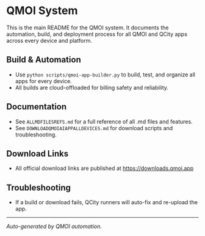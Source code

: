 # QMOI System

This is the main README for the QMOI system. It documents the automation, build, and deployment process for all QMOI and QCity apps across every device and platform.

## Build & Automation
- Use `python scripts/qmoi-app-builder.py` to build, test, and organize all apps for every device.
- All builds are cloud-offloaded for billing safety and reliability.

## Documentation
- See `ALLMDFILESREFS.md` for a full reference of all .md files and features.
- See `DOWNLOADQMOIAIAPPALLDEVICES.md` for download scripts and troubleshooting.

## Download Links
- All official download links are published at https://downloads.qmoi.app

## Troubleshooting
- If a build or download fails, QCity runners will auto-fix and re-upload the app.

---
*Auto-generated by QMOI automation.*
